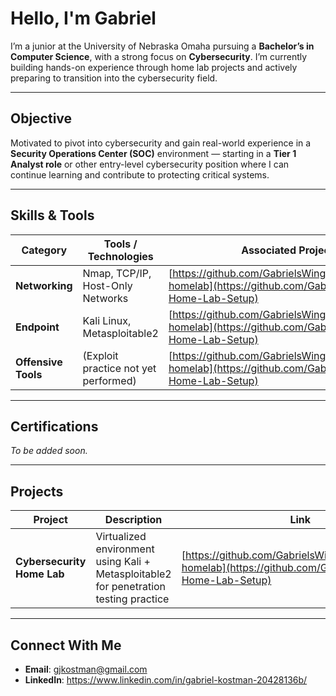 # Hello, I'm Gabriel

I’m a junior at the University of Nebraska Omaha pursuing a **Bachelor’s in Computer Science**, with a strong focus on **Cybersecurity**. I’m currently building hands-on experience through home lab projects and actively preparing to transition into the cybersecurity field.

---

## Objective
Motivated to pivot into cybersecurity and gain real-world experience in a **Security Operations Center (SOC)** environment — starting in a **Tier 1 Analyst role** or other entry-level cybersecurity position where I can continue learning and contribute to protecting critical systems.

---

## Skills & Tools

| Category           | Tools / Technologies                                  | Associated Project |
|--------------------|------------------------------------------------------ |--------------------|
| **Networking**     | Nmap, TCP/IP, Host-Only Networks                      | [https://github.com/GabrielsWings/cybersecurity-homelab](https://github.com/GabrielsWings/CS-Home-Lab-Setup) |
| **Endpoint**       | Kali Linux, Metasploitable2                           | [https://github.com/GabrielsWings/cybersecurity-homelab](https://github.com/GabrielsWings/CS-Home-Lab-Setup) |
| **Offensive Tools**| (Exploit practice not yet performed)                  | [https://github.com/GabrielsWings/cybersecurity-homelab](https://github.com/GabrielsWings/CS-Home-Lab-Setup) |

---

## Certifications

*To be added soon.*

---

## Projects

| Project | Description | Link |
|--------|-------------|------|
| **Cybersecurity Home Lab** | Virtualized environment using Kali + Metasploitable2 for penetration testing practice | [https://github.com/GabrielsWings/cybersecurity-homelab](https://github.com/GabrielsWings/CS-Home-Lab-Setup) |

---

## Connect With Me

- **Email**: gjkostman@gmail.com  
- **LinkedIn**: https://www.linkedin.com/in/gabriel-kostman-20428136b/
